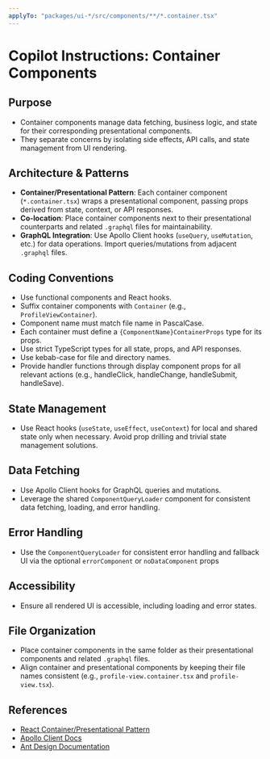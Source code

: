```yaml
---
applyTo: "packages/ui-*/src/components/**/*.container.tsx"
---
```

# Copilot Instructions: Container Components

## Purpose

- Container components manage data fetching, business logic, and state for their corresponding presentational components.
- They separate concerns by isolating side effects, API calls, and state management from UI rendering.

## Architecture & Patterns

- **Container/Presentational Pattern**: Each container component (`*.container.tsx`) wraps a presentational component, passing props derived from state, context, or API responses.
- **Co-location**: Place container components next to their presentational counterparts and related `.graphql` files for maintainability.
- **GraphQL Integration**: Use Apollo Client hooks (`useQuery`, `useMutation`, etc.) for data operations. Import queries/mutations from adjacent `.graphql` files.

## Coding Conventions

- Use functional components and React hooks.
- Suffix container components with `Container` (e.g., `ProfileViewContainer`).
- Component name must match file name in PascalCase.
- Each container must define a `{ComponentName}ContainerProps` type for its props.
- Use strict TypeScript types for all state, props, and API responses.
- Use kebab-case for file and directory names.
- Provide handler functions through display component props for all relevant actions (e.g., handleClick, handleChange, handleSubmit, handleSave).

## State Management

- Use React hooks (`useState`, `useEffect`, `useContext`) for local and shared state only when necessary. Avoid prop drilling and trivial state management solutions.

## Data Fetching

- Use Apollo Client hooks for GraphQL queries and mutations.
- Leverage the shared `ComponentQueryLoader` component for consistent data fetching, loading, and error handling.

## Error Handling

- Use the `ComponentQueryLoader` for consistent error handling and fallback UI via the optional `errorComponent` or `noDataComponent` props

## Accessibility

- Ensure all rendered UI is accessible, including loading and error states.


## File Organization

- Place container components in the same folder as their presentational components and related `.graphql` files.
- Align container and presentational components by keeping their file names consistent (e.g., `profile-view.container.tsx` and `profile-view.tsx`).

## References

- [React Container/Presentational Pattern](https://www.patterns.dev/react/presentational-container-pattern/)
- [Apollo Client Docs](https://www.apollographql.com/docs/react/)
- [Ant Design Documentation](https://ant.design/docs/react/introduce)